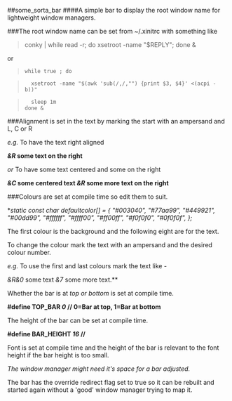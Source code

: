 ##some_sorta_bar
####A simple bar to display the root window name for lightweight window managers.

###The root window name can be set from ~/.xinitrc with something like

>	conky | while read -r; do xsetroot -name "$REPLY"; done &

or

>	  while true ; do

>		xsetroot -name "$(awk 'sub(/,/,"") {print $3, $4}' <(acpi -b))"

>		sleep 1m
>	  done &

###Alignment is set in the text by marking the start with an ampersand and L, C or R

*e.g.* To have the text right aligned

***&R* some text on the right**

*or* To have some text centered and some on the right


***&C* some centered text *&R* some more text on the right**

###Colours are set at compile time so edit them to suit.

**static const char *defaultcolor[] = { "#003040", "#77aa99", "#449921", "#00dd99", "#ffffff", "#ffff00", "#ff00ff", "#f0f0f0", "#0f0f0f", };**

The first colour is the background and the following eight are for the text.

To change the colour mark the text with an ampersand and the desired colour number.

*e.g.* To use the first and last colours mark the text like -

**&R*&0* some text *&7* some more text.**

Whether the bar is at *top or bottom* is set at compile time.

**#define TOP_BAR *0*        // 0=Bar at top, 1=Bar at bottom**

The height of the bar can be set at compile time.

**#define BAR_HEIGHT *16*    //**

Font is set at compile time and the height of the bar is relevant to the font height 
if the bar height is too small.

*The window manager might need it's space for a bar adjusted.*

The bar has the override redirect flag set to true so it can be rebuilt and started again without a 'good' window manager trying to map it.
